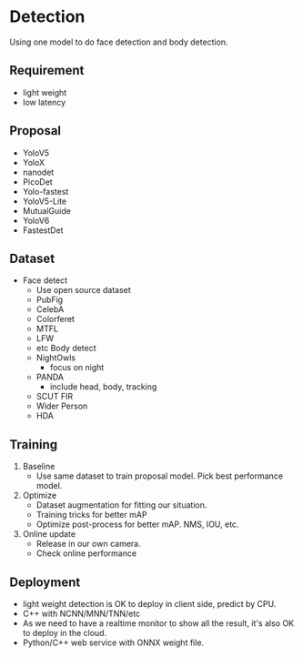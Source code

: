 # Detection
Using one model to do face detection and body detection.
## Requirement
- light weight
- low latency
## Proposal
- YoloV5
- YoloX
- nanodet
- PicoDet
- Yolo-fastest
- YoloV5-Lite
- MutualGuide
- YoloV6
- FastestDet
## Dataset
- Face detect
    - Use open source dataset
    - PubFig
    - CelebA
    - Colorferet
    - MTFL
    - LFW
    - etc
Body detect
    - NightOwls
        - focus on night
    - PANDA
        - include head, body, tracking
    - SCUT FIR
    - Wider Person
    - HDA
## Training
1. Baseline
    - Use same dataset to train proposal model. Pick best performance model.
2. Optimize
    - Dataset augmentation for fitting our situation.
    - Training tricks for better mAP
    - Optimize post-process for better mAP. NMS, IOU, etc.
3. Online update
    - Release in our own camera.
    - Check online performance
## Deployment
- light weight detection is OK to deploy in client side, predict by CPU.
- C++ with NCNN/MNN/TNN/etc
- As we need to have a realtime monitor to show all the result, it's also OK to deploy in the cloud.
- Python/C++ web service with ONNX weight file.